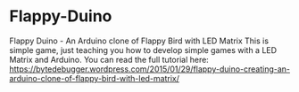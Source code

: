 # Flappy-Duino
Flappy Duino - An Arduino clone of Flappy Bird with LED Matrix
This is simple game, just teaching you how to develop simple games with a LED Matrix and Arduino. You can read the full tutorial here: https://bytedebugger.wordpress.com/2015/01/29/flappy-duino-creating-an-arduino-clone-of-flappy-bird-with-led-matrix/
